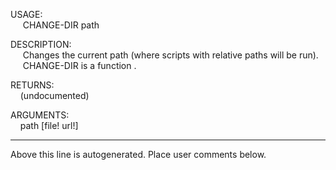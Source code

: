 USAGE:  
&nbsp;&nbsp;&nbsp;&nbsp;&nbsp;CHANGE-DIR&nbsp;path&nbsp;  
  
DESCRIPTION:  
&nbsp;&nbsp;&nbsp;&nbsp;&nbsp;Changes&nbsp;the&nbsp;current&nbsp;path&nbsp;(where&nbsp;scripts&nbsp;with&nbsp;relative&nbsp;paths&nbsp;will&nbsp;be&nbsp;run).  
&nbsp;&nbsp;&nbsp;&nbsp;&nbsp;CHANGE-DIR&nbsp;is&nbsp;a&nbsp;function&nbsp;.  
  
RETURNS:  
&nbsp;&nbsp;&nbsp;&nbsp;(undocumented)  
  
ARGUMENTS:  
&nbsp;&nbsp;&nbsp;&nbsp;path&nbsp;[file!&nbsp;url!]  
___
Above this line is autogenerated. Place user comments below.